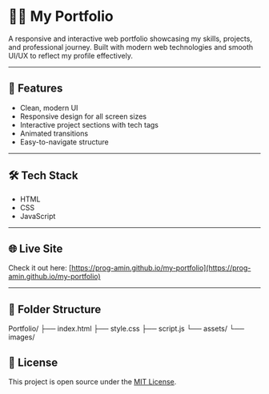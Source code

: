 # 🧑‍💻 My Portfolio

A responsive and interactive web portfolio showcasing my skills, projects, and professional journey. Built with modern web technologies and smooth UI/UX to reflect my profile effectively.

---

## 🚀 Features

- Clean, modern UI
- Responsive design for all screen sizes
- Interactive project sections with tech tags
- Animated transitions
- Easy-to-navigate structure

---

## 🛠️ Tech Stack

- HTML
- CSS
- JavaScript

---

## 🌐 Live Site

Check it out here: [https://prog-amin.github.io/my-portfolio](https://prog-amin.github.io/my-portfolio)

---
## 📁 Folder Structure

Portfolio/
├── index.html
├── style.css
├── script.js
└── assets/
    └── images/


## 📄 License

This project is open source under the [MIT License](LICENSE).
